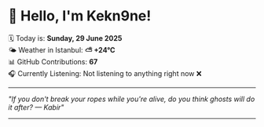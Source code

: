 # 👋 Hello, I'm Kekn9ne!

🗓️ Today is: **Sunday, 29 June 2025**  
🌤️ Weather in Istanbul: **⛅️  +24°C**  
📊 GitHub Contributions: **67**  
🎧 Currently Listening: Not listening to anything right now ❌

---

_"If you don't break your ropes while you're alive, do you think ghosts will do it after? — *Kabir*"_

---
